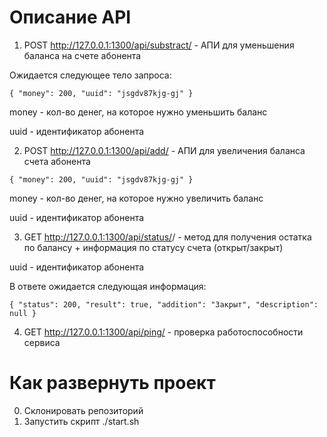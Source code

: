 # Описание API
1. POST http://127.0.0.1:1300/api/substract/ - АПИ для уменьшения баланса на счете абонента

Ожидается следующее тело запроса:

`{
	"money": 200,
	"uuid": "jsgdv87kjg-gj"
}
`

money - кол-во денег, на которое нужно уменьшить баланс

uuid  - идентификатор абонента

2. POST http://127.0.0.1:1300/api/add/ - АПИ для увеличения баланса счета абонента

`{
	"money": 200,
	"uuid": "jsgdv87kjg-gj"
}
`

money - кол-во денег, на которое нужно увеличить баланс

uuid  - идентификатор абонента

3. GET  http://127.0.0.1:1300/api/status/<uuid>/ - метод для получения остатка по балансу + информация по статусу счета (открыт/закрыт)

uuid - идентификатор абонента

В ответе ожидается следующая информация:

`{
  "status": 200,
  "result": true,
  "addition": "Закрыт",
  "description": null
}`

4. GET http://127.0.0.1:1300/api/ping/ - проверка работоспособности сервиса

# Как развернуть проект

0. Склонировать репозиторий
1. Запустить скрипт ./start.sh